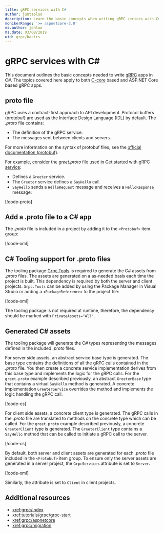 ```yaml
---
title: gRPC services with C#
author: juntaoluo
description: Learn the basic concepts when writing gRPC serices with C#.
monikerRange: '>= aspnetcore-3.0'
ms.author: johluo
ms.date: 03/08/2019
uid: grpc/basics
---
```

# gRPC services with C#

This document outlines the basic concepts needed to write [gRPC](https://grpc.io/docs/guides/) apps in C#. The topics covered here apply to both [C-core](https://grpc.io/blog/grpc-stacks) based and ASP.NET Core based gRPC apps.

## proto file

gRPC uses a contract-first approach to API development. Protocol buffers (protobuf) are used as the Interface Design Language (IDL) by default. The *.proto* file contains:

* The definition of the gRPC service.
* The  messages sent between clients and servers.

For more information on the syntax of protobuf files, see the [official documentation (protobuf)](https://developers.google.com/protocol-buffers/docs/proto3).

For example, consider the *greet.proto* file used in [Get started with gRPC service](xref:tutorials/grpc/grpc-start):

* Defines a `Greeter` service.
* The `Greeter` service defines a `SayHello` call.
* `SayHello` sends a `HelloRequest` message and receives a `HelloResponse` message:

[!code-proto[](~/tutorials/grpc/grpc-start/samples/GrpcStart/Protos/greet.proto)]

## Add a .proto file to a C# app

The *.proto* file is included in a project by adding it to the `<Protobuf>` item group:

[!code-xml[](~/tutorials/grpc/grpc-start/samples/GrpcStart/GrpcGreeter.Server/GrpcGreeter.Server.csproj?highlight=2&range=7-10)]

## C# Tooling support for .proto files

The tooling package [Grpc.Tools](https://www.nuget.org/packages/Grpc.Tools/) is required to generate the C# assets from *.proto* files. The assets are generated on a as-needed basis each time the project is built. This dependency is required by both the server and client projects. `Grpc.Tools` can be added by using the Package Manager in Visual Studio or adding a `<PackageReference>` to the project file:

[!code-xml[](~/tutorials/grpc/grpc-start/samples/GrpcStart/GrpcGreeter.Server/GrpcGreeter.Server.csproj?highlight=1&range=16)]

The tooling package is not required at runtime, therefore, the dependency should be marked with `PrivateAssets="All"`.

## Generated C# assets

The tooling package will generate the C# types representing the messages defined in the included *.proto* files.

For server side assets, an abstract service base type is generated. The base type contains the definitions of all the gRPC calls contained in the *.proto* file. You then create a concrete service implementation derives from this base type and implements the logic for the gRPC calls. For the `greet.proto` example described previously, an abstract `GreeterBase` type that contains a virtual `SayHello` method is generated. A concrete implementation `GreeterService` overrides the method and implements the logic handling the gRPC call.

[!code-cs[](~/tutorials/grpc/grpc-start/samples/GrpcStart/GrpcGreeter.Server/Services/GreeterService.cs?name=snippet)]

For client side assets, a concrete client type is generated. The gRPC calls in the *.proto* file are translated to methods on the concrete type which can be called. For the `greet.proto` example described previously, a concrete `GreeterClient` type is generated. The `GreeterClient` type contains a `SayHello` method that can be called to initiate a gRPC call to the server.

[!code-cs[](~/tutorials/grpc/grpc-start/samples/GrpcStart/GrpcGreeter.Client/Program.cs?highlight=9-11&name=snippet)]

By default, both server and client assets are generated for each *.proto* file included in the `<Protobuf>` item group. To ensure only the server assets are generated in a server project, the `GrpcServices` attribute is set to `Server`.

[!code-xml[](~/tutorials/grpc/grpc-start/samples/GrpcStart/GrpcGreeter.Server/GrpcGreeter.Server.csproj?highlight=2&range=7-10)]

Similarly, the attribute is set to `Client` in client projects.

## Additional resources

* <xref:grpc/index>
* <xref:tutorials/grpc/grpc-start>
* <xref:grpc/aspnetcore>
* <xref:grpc/migration>
